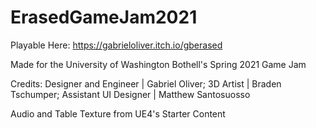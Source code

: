 # ErasedGameJam2021

Playable Here: https://gabrieloliver.itch.io/gberased

Made for the University of Washington Bothell's Spring 2021 Game Jam

Credits:
Designer and Engineer | Gabriel Oliver;
3D Artist | Braden Tschumper;
Assistant UI Designer | Matthew Santosuosso

Audio and Table Texture from UE4's Starter Content
